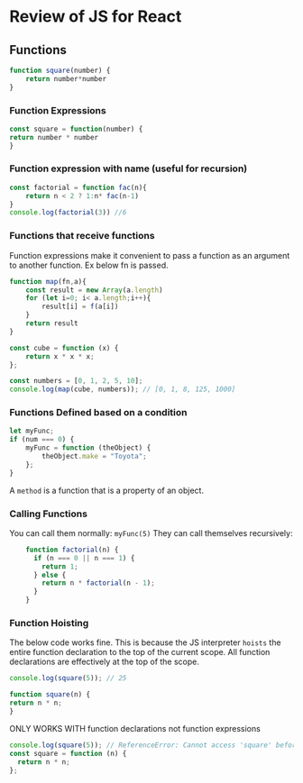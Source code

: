# Review of JS for React
## Functions
```js
function square(number) {
    return number*number
}
```
### Function Expressions
```js
const square = function(number) {
return number * number
}
```

### Function expression with name (useful for recursion)
```js
const factorial = function fac(n){
    return n < 2 ? 1:n* fac(n-1)
}
console.log(factorial(3)) //6
```

### Functions that receive functions
Function expressions make it convenient to pass a function as an
argument to another function. Ex below fn is passed.
```js
function map(fn,a){
    const result = new Array(a.length)
    for (let i=0; i< a.length;i++){
        result[i] = f(a[i])
    }
    return result
}

const cube = function (x) {
    return x * x * x;
};

const numbers = [0, 1, 2, 5, 10];
console.log(map(cube, numbers)); // [0, 1, 8, 125, 1000]
```

### Functions Defined based on a condition
```js
let myFunc;
if (num === 0) {
    myFunc = function (theObject) {
        theObject.make = "Toyota";
    };
}
```
A `method` is a function that is a property of an object.

### Calling Functions
You can call them normally: `myFunc(5)`
They can call themselves recursively: 
```jsx
    function factorial(n) {
      if (n === 0 || n === 1) {
        return 1;
      } else {
        return n * factorial(n - 1);
      }
    }
```

### Function Hoisting
The below code works fine. This is because the JS interpreter
`hoists` the entire function declaration to the top of the current
scope. All function declarations are effectively at the top of the
scope. 
```jsx
console.log(square(5)); // 25

function square(n) {
return n * n;
}
```

ONLY WORKS WITH function declarations not function expressions

```jsx
console.log(square(5)); // ReferenceError: Cannot access 'square' before initialization
const square = function (n) {
  return n * n;
};
```






